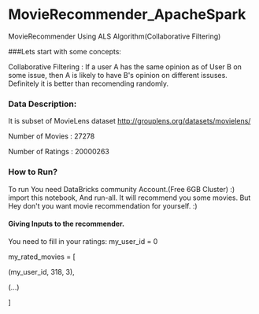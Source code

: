 # MovieRecommender_ApacheSpark
MovieRecommender Using ALS Algorithm(Collaborative Filtering)

###Lets start with some concepts:

Collaborative Filtering : If a user A has the same opinion as of User B on some issue, then A is likely to have B's opinion on different
issuses.
Definitely it is better than recomending randomly.

### Data Description:
It is subset of MovieLens dataset http://grouplens.org/datasets/movielens/

Number of Movies : 27278

Number of Ratings : 20000263


### How to Run?
To run You need DataBricks community Account.(Free 6GB Cluster) :)
import this notebook, And run-all. 
It will recommend you some movies. But Hey don't you want movie recommendation for yourself. :)
#### Giving Inputs to the recommender.
You need to fill in your ratings:
my_user_id = 0

my_rated_movies = [

  (my_user_id, 318, 3),
  
  (...)
  
]

